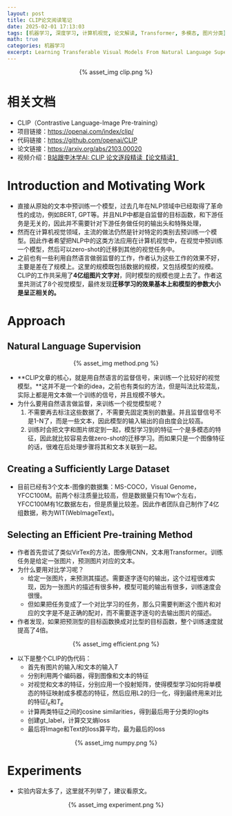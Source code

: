 ```yaml
---
layout: post
title: CLIP论文阅读笔记
date: 2025-02-01 17:13:03
tags: [机器学习, 深度学习, 计算机视觉, 论文解读, Transformer, 多模态, 图片分类]
math: true
categories: 机器学习
excerpt: Learning Transferable Visual Models From Natural Language Supervision
---
```

<p align="center">{% asset_img clip.png %}</p>

# 相关文档
* CLIP（Contrastive Language-Image Pre-training）
* 项目链接：https://openai.com/index/clip/
* 代码链接：https://github.com/openai/CLIP
* 论文链接：https://arxiv.org/abs/2103.00020
* 视频介绍：[B站跟李沐学AI: CLIP 论文逐段精读【论文精读】](https://www.bilibili.com/video/BV1SL4y1s7LQ?spm_id_from=333.788.videopod.sections&vd_source=9629687338410a5ccaa5e1a595d0f17d)
# Introduction and Motivating Work
* 直接从原始的文本中预训练一个模型，过去几年在NLP领域中已经取得了革命性的成功，例如BERT, GPT等。并且NLP中都是自监督的目标函数，和下游任务是无关的，因此并不需要针对下游任务做任何的输出头和特殊处理，
* 然而在计算机视觉领域，主流的做法仍然是针对特定的类别去预训练一个模型。因此作者希望把NLP中的这类方法应用在计算机视觉中，在视觉中预训练一个模型，然后可以zero-shot的迁移到其他的视觉任务中。
* 之前也有一些利用自然语言做弱监督的工作，作者认为这些工作的效果不好，主要是差在了规模上。这里的规模既包括数据的规模，又包括模型的规模。CLIP的工作共采用了**4亿组图片文字对**，同时模型的规模也提上去了。作者这里共测试了8个视觉模型，最终发现**迁移学习的效果基本上和模型的参数大小是呈正相关的。**
# Approach

## Natural Language Supervision

<p align="center">{% asset_img method.png %}</p>

* **CLIP文章的核心，就是用自然语言的监督信号，来训练一个比较好的视觉模型。**这并不是一个新的idea，之前也有类似的方法，但是叫法比较混乱，实际上都是用文本做一个训练的信号，并且规模不够大。
* 为什么要用自然语言做监督，来训练一个视觉模型呢？
  1. 不需要再去标注这些数据了，不需要先固定类别的数量。并且监督信号不是1-N了，而是一些文本，因此模型的输入输出的自由度会比较高。
  2. 训练时会把文字和图片绑定到一起，模型学习到的特征一个是多模态的特征，因此就比较容易去做zero-shot的迁移学习。而如果只是一个图像特征的话，很难在后处理步骤将其和文本关联到一起。

## Creating a Sufficiently Large Dataset

* 目前已经有3个文本-图像的数据集：MS-COCO，Visual Genome，YFCC100M。前两个标注质量比较高，但是数据量只有10w个左右，YFCC100M有1亿数据左右，但是质量比较差。因此作者团队自己制作了4亿组数据，称为WIT(WebImageText)。

## Selecting an Efficient Pre-training Method

* 作者首先尝试了类似VirTex的方法，图像用CNN，文本用Transformer。训练任务是给定一张图片，预测图片对应的文本。
* 为什么要用对比学习呢？
  + 给定一张图片，来预测其描述。需要逐字逐句的输出，这个过程很难实现，因为一张图片的描述有很多种，模型可能的输出有很多，训练速度会很慢。
  + 但如果把任务变成了一个对比学习的任务，那么只需要判断这个图片和对应的文字是不是正确的配对，而不需要逐字逐句的去输出图片的描述。
* 作者发现，如果把预测型的目标函数换成对比型的目标函数，整个训练速度就提高了4倍。

<p align="center">{% asset_img efficient.png %}</p>

* 以下是整个CLIP的伪代码：
  + 首先有图片的输入$I$和文本的输入$T$
  + 分别利用两个编码器，得到图像和文本的特征
  + 对视觉和文本的特征，分别应用一个投射矩阵，使得模型学习如何将单模态的特征映射成多模态的特征，然后应用L2的归一化，得到最终用来对比的特征$I_e$和$T_e$
  + 计算两类特征之间的cosine similarities，得到最后用于分类的logits
  + 创建gt_label，计算交叉熵loss
  + 最后将Image和Text的loss算平均，最为最后的loss
  
<p align="center">{% asset_img numpy.png %}</p>

# Experiments
* 实验内容太多了，这里就不列举了，建议看原文。
<p align="center">{% asset_img experiment.png %}</p>
